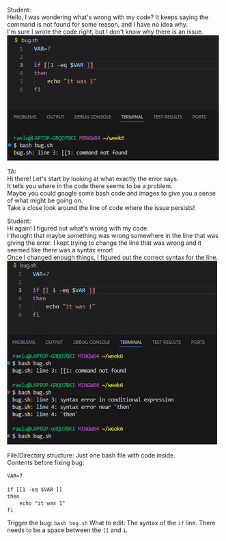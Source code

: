 Student:  
Hello, I was wondering what's wrong with my code? It keeps saying the command is not found for some reason, and I have no idea why.  
I'm sure I wrote the code right, but I don't know why there is an issue.  
![Image](student_bug.png)  
  
  
TA:  
Hi there! Let's start by looking at what exactly the error says.  
It tells you where in the code there seems to be a problem.  
Maybe you could google some bash code and images to give you a sense of what might be going on.  
Take a close look around the line of code where the issue persists!  
  
  
Student:  
Hi again! I figured out what's wrong with my code.  
I thought that maybe something was wrong somewhere in the line that was giving the error.
I kept trying to change the line that was wrong and it seemed like there was a syntax error!  
Once I changed enough things, I figured out the correct syntax for the line.  
![Image](student_bug2.png)  



File/Directory structure: Just one bash file with code inside.  
Contents before fixing bug: 
```
VAR=7

if [[1 -eq $VAR ]]
then
    echo "it was 1"
fi
```
Trigger the bug: `bash bug.sh`
What to edit: The syntax of the `if` line. There needs to be a space between the `[[` and `1`.
